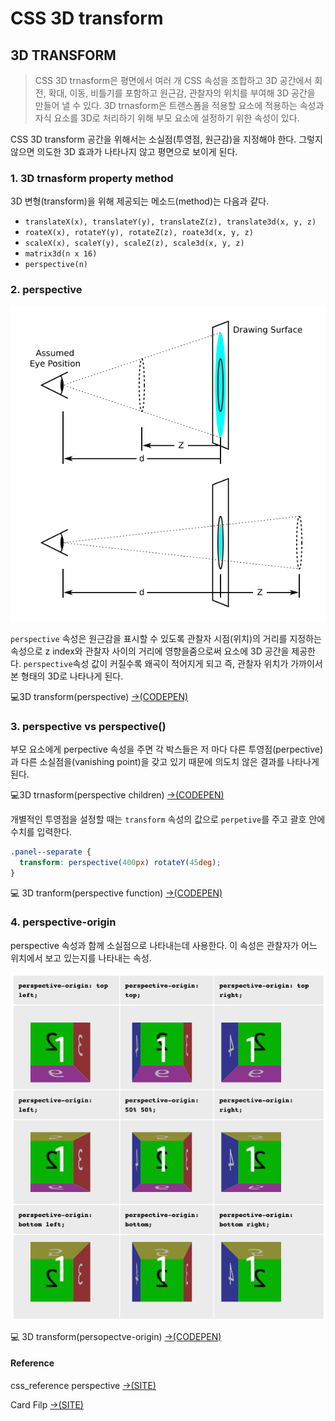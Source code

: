 # CSS 3D transform

## 3D TRANSFORM

> CSS 3D trnasform은 평면에서 여러 개 CSS 속성을 조합하고 3D 공간에서 회전, 확대, 이동, 비틀기를 포함하고 원근감, 관찰자의 위치를 부여해 3D 공간을 만들어 낼 수 있다. 3D trnasform은 트랜스폼을 적용할 요소에 적용하는 속성과 자식 요소를 3D로 처리하기 위해 부모  요소에 설정하기 위한 속성이 있다.

CSS 3D transform 공간을 위해서는 소실점\(투영점, 원근감\)을 지정해야 한다. 그렇지 않으면 의도한 3D 효과가 나타나지 않고 평면으로 보이게 된다. 

### 1. 3D trnasform property method

3D 변형\(transform\)을 위해 제공되는 메소드\(method\)는 다음과 같다.

* `translateX(x), translateY(y), translateZ(z), translate3d(x, y, z)`
* `roateX(x), rotateY(y), rotateZ(z), roate3d(x, y, z)`
* `scaleX(x), scaleY(y), scaleZ(z), scale3d(x, y, z)`
* `matrix3d(n x 16)`
* `perspective(n)`

### 2. perspective

![&#xC704;&#xC758; &#xC774;&#xBBF8;&#xC9C0;&#xC5D0;&#xC11C; &#xD30C;&#xB780;&#xC0C9; &#xC6D0;&#xD615;&#xC740; 3D &#xACF5;&#xAC04;&#xC0C1;&#xC758; &#xBB3C;&#xCCB4;, d&#xB294; &#xAD00;&#xCC30;&#xC790;&#xC640; &#xD654;&#xBA74;&#xACFC;&#xC758; &#xAC70;&#xB9AC;, z&#xB294; z&#xCD95; &#xC694;&#xC18C;&#xC758; &#xC704;&#xCE58;](../.gitbook/assets/perspective-distance.png)



`perspective` 속성은 원근감을 표시할 수 있도록 관찰자 시점\(위치\)의 거리를 지정하는 속성으로 z index와 관찰자 사이의 거리에 영향을줌으로써 요소에 3D 공간을 제공한다. `perspective`속성 값이 커질수록 왜곡이 적어지게 되고 즉, 관찰자 위치가 가까이서 본 형태의 3D로 나타나게 된다.

💻3D transform\(perspective\) [→\(CODEPEN\)](https://codepen.io/vi2920va/full/yLarzRY)

### **3. perspective vs perspective\(\)**

부모 요소에게 perpective 속성을 주면 각 박스들은 저 마다 다른 투영점\(perpective\)과 다른 소실점을\(vanishing point\)을 갖고 있기 때문에 의도치 않은 결과를 나타나게 된다. 

💻3D trnasform\(perspective children\) [→\(CODEPEN\)](https://codepen.io/vi2920va/full/mdrYxyG)

개별적인 투영점을 설정할 때는 `transform` 속성의 값으로 `perpetive`를 주고 괄호 안에 수치를 입력한다.

```css
.panel--separate {
  transform: perspective(400px) rotateY(45deg);
}
```

💻 3D tranform\(perspective function\) [→\(CODEPEN\)](https://codepen.io/vi2920va/full/GRjaxJY)

### 4. perspective-origin

perspective 속성과 함께 소실점으로 나타내는데 사용한다. 이 속성은 관찰자가 어느 위치에서 보고 있는지를 나타내는 속성.

![perspective-origin &#xAC12;&#xC5D0; &#xB530;&#xB77C;&#xC11C; &#xC18C;&#xC2E4;&#xC810;&#xC774; &#xB2EC;&#xB77C;&#xC9C0;&#xB294; &#xC608;&#xC81C; &#xAE30;&#xBCF8;&#xAC12;&#xC740; x&#xCD95;/y&#xCD95; &#xAC01;&#xAC01; 50% 50%](../.gitbook/assets/.png%20%285%29.png)

💻 3D transform\(persopectve-origin\) [→\(CODEPEN\)](https://codepen.io/vi2920va/pen/XWjwEdp)





#### Reference

css\_reference perspective [→\(SITE\)](https://tympanus.net/codrops/css_reference/perspective/)

Card Filp [→\(SITE\)](https://3dtransforms.desandro.com/card-flip)





